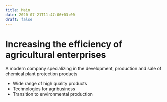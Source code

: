 ```yaml
---
title: Main
date: 2020-07-21T11:47:06+03:00
draft: false
---
```


# Increasing the efficiency of <br> agricultural enterprises 

A modern company specializing in the development, production and sale of chemical plant protection products

- Wide range of high quality products
- Technologies for agribusiness 
- Transition to environmental production
